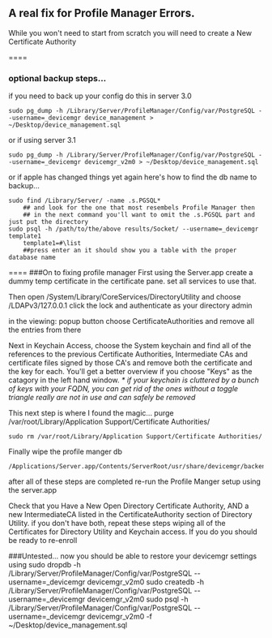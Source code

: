 ## A real fix for Profile Manager Errors.

While you won't need to start from scratch you will need to create a New Certificate Authority  

====
### optional backup steps...
if you need to back up your config do this in server 3.0
```
sudo pg_dump -h /Library/Server/ProfileManager/Config/var/PostgreSQL --username=_devicemgr device_management > ~/Desktop/device_management.sql
```
or if using server 3.1
```
sudo pg_dump -h /Library/Server/ProfileManager/Config/var/PostgreSQL --username=_devicemgr devicemgr_v2m0 > ~/Desktop/device_management.sql

```
or if apple has changed things yet again here's how to find the db name to backup...
```
sudo find /Library/Server/ -name .s.PGSQL*
	## and look for the one that most resembels Profile Manager then 
	## in the next command you'll want to omit the .s.PGSQL part and just put the directory
sudo psql -h /path/to/the/above results/Socket/ --username=_devicemgr template1  
	template1=#\list
	##press enter an it should show you a table with the proper database name
```
====
###On to fixing profile manager
First using the Server.app create a dummy temp certificate in the certificate pane.
set all services to use that.  

Then open /System/Library/CoreServices/DirectoryUtility and choose /LDAPv3/127.0.0.1
click the lock and authenticate as your directory admin

in the viewing: popup button choose CertificateAuthorities and remove all the entries from there

Next in Keychain Access, choose the System keychain and find all of the references to the previous Certificate Authorities, Intermediate CAs and certificate files signed by those CA's and remove both the certificate and the key for each.  You'll get a better overview if you choose "Keys" as the catagory in the left hand window.
_* if your keychain is cluttered by a bunch of keys with your FQDN, you can get rid of the ones without a toggle triangle really are not in use and can safely be removed_


This next step is where I found the magic...
purge /var/root/Library/Application Support/Certificate Authorities/

    sudo rm /var/root/Library/Application Support/Certificate Authorities/
    
Finally wipe the profile manger db

    /Applications/Server.app/Contents/ServerRoot/usr/share/devicemgr/backend/wipeDB.sh

after all of these steps are completed re-run the Profile Manger setup using the server.app  

Check that you Have a New Open Directory Certificate Authority, AND a new IntermediateCA listed in the CertificateAuthority section of Directory Utility.
if you don't have both, repeat these steps wiping all of the Certificates for Directory Utility and Keychain access. If you do you should be ready to re-enroll

###Untested...
now you should be able to restore your devicemgr settings using
sudo dropdb -h /Library/Server/ProfileManager/Config/var/PostgreSQL --username=_devicemgr devicemgr_v2m0
sudo createdb -h /Library/Server/ProfileManager/Config/var/PostgreSQL --username=_devicemgr devicemgr_v2m0
sudo psql -h /Library/Server/ProfileManager/Config/var/PostgreSQL --username=_devicemgr devicemgr_v2m0 -f ~/Desktop/device_management.sql